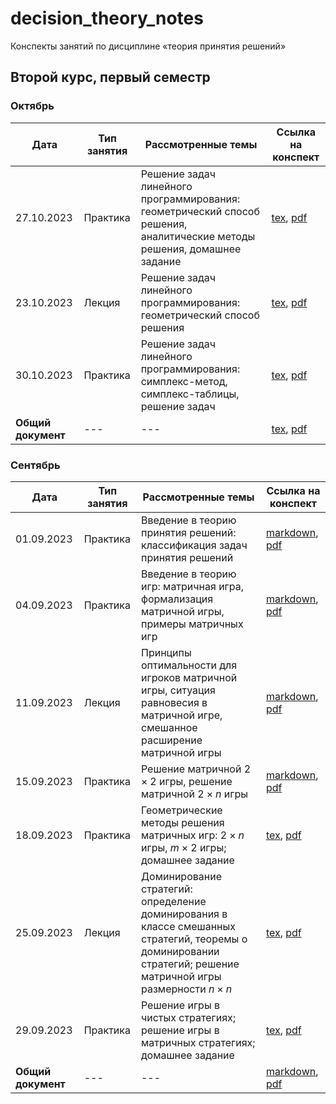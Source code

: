 # decision_theory_notes

Конспекты занятий по дисциплине «теория принятия решений» 

## Второй курс, первый семестр

### Октябрь

| Дата       | Тип занятия | Рассмотренные темы                               | Ссылка на конспект |
|------------|-------------|--------------------------------------------------|--------------------|
| 27.10.2023 | Практика | Решение задач линейного программирования: геометрический способ решения, аналитические методы решения, домашнее задание | [tex](semester_01/october/sources/27-10-2023.tex), [pdf](semester_01/october/renders/27-10-2023.pdf)       |
| 23.10.2023 | Лекция | Решение задач линейного программирования: геометрический способ решения | [tex](semester_01/october/sources/23-10-2023.tex), [pdf](semester_01/october/renders/23-10-2023.pdf)       |
| 30.10.2023 | Практика | Решение задач линейного программирования: симплекс-метод, симплекс-таблицы, решение задач | [tex](semester_01/october/sources/30-10-2023.tex), [pdf](semester_01/october/renders/30-10-2023.pdf)       |
| **Общий документ** | --- | ---| [tex](semester_01/october/sources/october.tex), [pdf](semester_01/october/renders/october.pdf) |

### Сентябрь

| Дата       | Тип занятия | Рассмотренные темы                               | Ссылка на конспект |
|------------|-------------|--------------------------------------------------|--------------------|
| 01.09.2023 | Практика | Введение в теорию принятия решений: классификация задач принятия решений | [markdown](semester_01/september/01-09-2023.md), [pdf](semester_01/september/render/01-09-2023.pdf)       |
| 04.09.2023 | Практика | Введение в теорию игр: матричная игра, формализация матричной игры, примеры матричных игр | [markdown](semester_01/september/04-09-2023.md), [pdf](semester_01/september/render/04-09-2023.pdf)       |
| 11.09.2023 | Лекция | Принципы оптимальности для игроков матричной игры, ситуация равновесия в матричной игре, смешанное расширение матричной игры | [markdown](semester_01/september/11-09-2023.md), [pdf](semester_01/september/render/11-09-2023.pdf)       |
| 15.09.2023 | Практика | Решение матричной $2 \times 2$ игры, решение матричной $2 \times n$ игры | [markdown](semester_01/september/15-09-2023.md), [pdf](semester_01/september/render/15-09-2023.pdf)       |
| 18.09.2023 | Практика | Геометрические методы решения матричных игр: $2 \times n$ игры, $m \times 2$ игры; домашнее задание | [tex](semester_01/september/18-09-2023.tex), [pdf](semester_01/september/render/18-09-2023.pdf)       |
| 25.09.2023 | Лекция | Доминирование стратегий: определение доминирования в классе смешанных стратегий, теоремы о доминировании стратегий; решение матричной игры размерности $n \times n$ | [tex](semester_01/september/25-09-2023.tex), [pdf](semester_01/september/render/25-09-2023.pdf)       |
| 29.09.2023 | Практика | Решение игры в чистых стратегиях; решение игры в матричных стратегиях; домашнее задание | [tex](semester_01/september/29-09-2023.tex), [pdf](semester_01/september/render/29-09-2023.pdf)       |
| **Общий документ** | --- | ---| [markdown](semester_01/september/september.md), [pdf](semester_01/september/render/september.pdf)       |